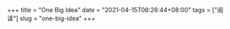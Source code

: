 +++
title = "One Big Idea"
date = "2021-04-15T08:28:44+08:00"
tags = ["阅读"]
slug = "one-big-idea"
+++
